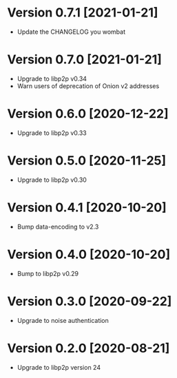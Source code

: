 # Version 0.7.1 [2021-01-21]

- Update the CHANGELOG you wombat

# Version 0.7.0 [2021-01-21]

- Upgrade to libp2p v0.34
- Warn users of deprecation of Onion v2 addresses

# Version 0.6.0 [2020-12-22]

- Upgrade to libp2p v0.33

# Version 0.5.0 [2020-11-25]

- Upgrade to libp2p v0.30

# Version 0.4.1 [2020-10-20]

- Bump data-encoding to v2.3

# Version 0.4.0 [2020-10-20]

- Bump to libp2p v0.29

# Version 0.3.0 [2020-09-22]

- Upgrade to noise authentication

# Version 0.2.0 [2020-08-21]

- Upgrade to libp2p version 24
